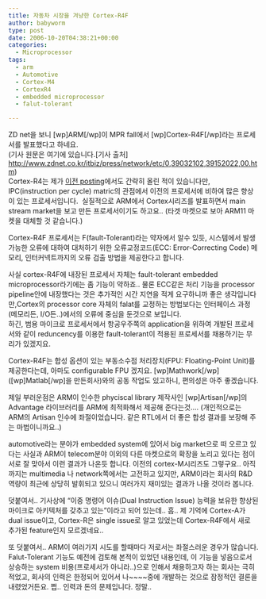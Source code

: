 ```yaml
---
title: 자동차 시장을 겨냥한 Cortex-R4F
author: babyworm
type: post
date: 2006-10-20T04:38:21+00:00
categories:
  - Microprocessor
tags:
  - arm
  - Automotive
  - Cortex-M4
  - CortexR4
  - embedded microprocessor
  - falut-tolerant

---
```

ZD net을 보니 [wp]ARM[/wp]이 MPR fall에서 [wp]Cortex-R4F[/wp]라는 프로세서를 발표했다고 하네요.  
(기사 원문은 여기에 있습니다.[기사 출처] <http://www.zdnet.co.kr/itbiz/press/network/etc/0,39032102,39152022,00.htm>)  
Cortex-R4는 제가 [이전 posting][1]에서도 간략히 올린 적이 있습니다만, IPC(instruction per cycle) matric의 관점에서 이전의 프로세서에 비하여 많은 향상이 있는 프로세서입니다.&nbsp; 실질적으로 ARM에서 Cortex시리즈를 발표하면서 main stream market을 보고 만든 프로세서이기도 하고요.. (타겟 마켓으로 보아 ARM11 마켓을 대체할 것 같습니다.)

Cortex-R4F 프로세서는 F(fault-Tolerant)라는 약자에서 알수 있듯, 시스템에서 발생가능한 오류에 대하여 대처하기 위한 오류교정코드(ECC: Error-Correcting Code) 메모리, 인터커넥트까지의 오류 검출 방법을 제공한다고 합니다. 

사실 cortex-R4F에 내장된 프로세서 자체는 fault-tolerant embedded microprocessor라기에는 좀 기능이 약하죠.. 물론 ECC같은 처리 기능을 processor pipeline안에 내장했다는 것은 추가적인 시간 지연을 적게 요구하니까 좋은 생각입니다만,Cortex의 processor core 자체의 falat를 교정하는 방법보다는 인터페이스 과정(메모리든, I/O든..)에서의 오류에 중심을 둔것으로 보입니다.  
하긴, 범용 마이크로 프로세서에서 항공우주쪽의 application을 위하여 개발된 프로세서와 같이 reduncency를 이용한 fault-tolerant이 적용된 프로세서를 채용하기는 무리가 있겠지요. 

Cortex-R4F는 합성 옵션이 있는 부동소수점 처리장치(FPU: Floating-Point Unit)를 제공한다는데, 아마도 configurable FPU 겠지요. \[wp]Mathwork[/wp\]([wp]Matlab[/wp]을 만든회사)와의 공동 작업도 있고하니, 편의성은 아주 좋겠습니다. 

제일 부러운점은 ARM이 인수한 phyciscal library 제작사인 [wp]Artisan[/wp]의 Advantage 라이브러리를 ARM에 최적화해서 제공해 준다는것&#8230;. (개인적으로는 ARM의 Artisan 인수에 좌절이었습니다. 같은 RTL에서 더 좋은 합성 결과를 보장해 주는 마법이니까요..)

automotive라는 분야가 embedded system에 있어서 big market으로 떠 오르고 있다는 사실과 ARM이 telecom분야 이외의 다른 마켓으로의 확장을 노리고 있다는 점이 서로 잘 맞아서 이런 결과가 나온듯 합니다. 이전의 cortex-M시리즈도 그렇구요.. 아직까지는 multimedia 나 network쪽에서는 고전하고 있지만, ARM이라는 회사의 R&D 역량이 최근에 상당히 발휘되고 있으니 여러가지 재미있는 결과가 나올 것이라 봅니다. 

덧붙여서.. 기사상에 &#8220;이중 명령어 이슈(Dual Instruction Issue) 능력을 보유한 향상된 마이크로 아키텍처를 갖추고 있는&#8221;이라고 되어 있는데.. 흠.. 제 기억에 Cortex-A가 dual issue이고, Cortex-R은 single issue로 알고 있었는데 Cortex-R4F에서 새로 추가된 feature인지 모르겠네요..

또 덧붙여서.. ARM이 여러가지 시도를 할때마다 저로서는 좌절스러운 경우가 많습니다.  
Falut-Tolerant 기능도 예전에 검토해 본적이 있었던 내용인데, 이 기능을 넣음으로서 상승하는 system 비용(프로세서가 아니라..)으로 인해서 채용하고자 하는 회사는 극히 적었고, 회사의 인력은 한정되어 있어서 나~~~~중에 개발하는 것으로 잠정적인 결론을 내렸었거든요. 쩝.. 인력과 돈의 문제입니다. 정말..

 [1]: http://babyworm.net/tatter/25